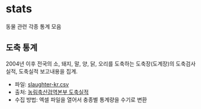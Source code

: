 # stats

동물 관련 각종 통계 모음

## 도축 통계

2004년 이후 전국의 소, 돼지, 말, 양, 닭, 오리를 도축하는 도축장(도계장)의 도축검사실적, 도축실적 보고내용을 집계.

* 파일: [slaughter-kr.csv](slaughter-kr.csv)
* 출처: [농림축산검역본부 도축실적](http://www.qia.go.kr/livestock/clean/listTcsjWebAction.do?clear=1)
* 수집 방법: 엑셀 파일을 열어서 충종별 통계량을 수기로 변환
